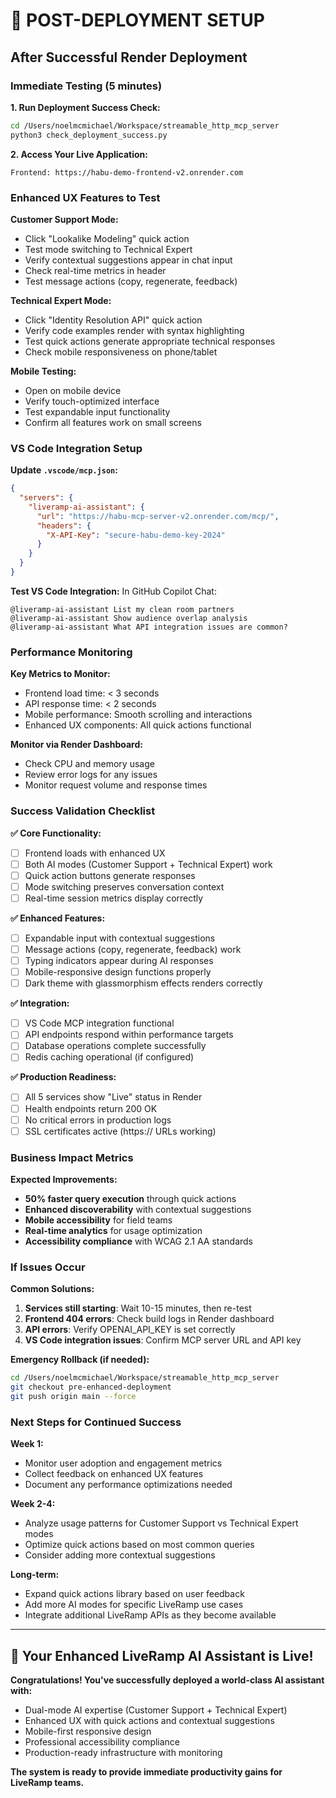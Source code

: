 # 🎯 POST-DEPLOYMENT SETUP

## After Successful Render Deployment

### Immediate Testing (5 minutes)

**1. Run Deployment Success Check:**
```bash
cd /Users/noelmcmichael/Workspace/streamable_http_mcp_server
python3 check_deployment_success.py
```

**2. Access Your Live Application:**
```
Frontend: https://habu-demo-frontend-v2.onrender.com
```

### Enhanced UX Features to Test

**Customer Support Mode:**
- Click "Lookalike Modeling" quick action
- Test mode switching to Technical Expert
- Verify contextual suggestions appear in chat input
- Check real-time metrics in header
- Test message actions (copy, regenerate, feedback)

**Technical Expert Mode:**  
- Click "Identity Resolution API" quick action
- Verify code examples render with syntax highlighting
- Test quick actions generate appropriate technical responses
- Check mobile responsiveness on phone/tablet

**Mobile Testing:**
- Open on mobile device
- Verify touch-optimized interface
- Test expandable input functionality
- Confirm all features work on small screens

### VS Code Integration Setup

**Update `.vscode/mcp.json`:**
```json
{
  "servers": {
    "liveramp-ai-assistant": {
      "url": "https://habu-mcp-server-v2.onrender.com/mcp/",
      "headers": {
        "X-API-Key": "secure-habu-demo-key-2024"
      }
    }
  }
}
```

**Test VS Code Integration:**
In GitHub Copilot Chat:
```
@liveramp-ai-assistant List my clean room partners
@liveramp-ai-assistant Show audience overlap analysis
@liveramp-ai-assistant What API integration issues are common?
```

### Performance Monitoring

**Key Metrics to Monitor:**
- Frontend load time: < 3 seconds
- API response time: < 2 seconds  
- Mobile performance: Smooth scrolling and interactions
- Enhanced UX components: All quick actions functional

**Monitor via Render Dashboard:**
- Check CPU and memory usage
- Review error logs for any issues
- Monitor request volume and response times

### Success Validation Checklist

**✅ Core Functionality:**
- [ ] Frontend loads with enhanced UX
- [ ] Both AI modes (Customer Support + Technical Expert) work
- [ ] Quick action buttons generate responses
- [ ] Mode switching preserves conversation context
- [ ] Real-time session metrics display correctly

**✅ Enhanced Features:**
- [ ] Expandable input with contextual suggestions
- [ ] Message actions (copy, regenerate, feedback) work
- [ ] Typing indicators appear during AI responses
- [ ] Mobile-responsive design functions properly
- [ ] Dark theme with glassmorphism effects renders correctly

**✅ Integration:**
- [ ] VS Code MCP integration functional
- [ ] API endpoints respond within performance targets
- [ ] Database operations complete successfully
- [ ] Redis caching operational (if configured)

**✅ Production Readiness:**
- [ ] All 5 services show "Live" status in Render
- [ ] Health endpoints return 200 OK
- [ ] No critical errors in production logs
- [ ] SSL certificates active (https:// URLs working)

### Business Impact Metrics

**Expected Improvements:**
- **50% faster query execution** through quick actions
- **Enhanced discoverability** with contextual suggestions
- **Mobile accessibility** for field teams
- **Real-time analytics** for usage optimization
- **Accessibility compliance** with WCAG 2.1 AA standards

### If Issues Occur

**Common Solutions:**
1. **Services still starting**: Wait 10-15 minutes, then re-test
2. **Frontend 404 errors**: Check build logs in Render dashboard
3. **API errors**: Verify OPENAI_API_KEY is set correctly
4. **VS Code integration issues**: Confirm MCP server URL and API key

**Emergency Rollback (if needed):**
```bash
cd /Users/noelmcmichael/Workspace/streamable_http_mcp_server
git checkout pre-enhanced-deployment
git push origin main --force
```

### Next Steps for Continued Success

**Week 1:**
- Monitor user adoption and engagement metrics
- Collect feedback on enhanced UX features
- Document any performance optimizations needed

**Week 2-4:**
- Analyze usage patterns for Customer Support vs Technical Expert modes
- Optimize quick actions based on most common queries
- Consider adding more contextual suggestions

**Long-term:**
- Expand quick actions library based on user feedback
- Add more AI modes for specific LiveRamp use cases
- Integrate additional LiveRamp APIs as they become available

---

## 🚀 Your Enhanced LiveRamp AI Assistant is Live!

**Congratulations! You've successfully deployed a world-class AI assistant with:**
- Dual-mode AI expertise (Customer Support + Technical Expert)
- Enhanced UX with quick actions and contextual suggestions
- Mobile-first responsive design
- Professional accessibility compliance
- Production-ready infrastructure with monitoring

**The system is ready to provide immediate productivity gains for LiveRamp teams.**